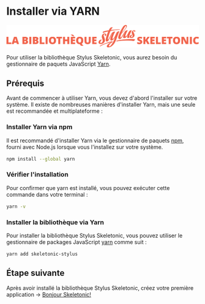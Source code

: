 # Installer via YARN

![Bannière représentant la bibliothèque Stylus Skeletonic](../assets/skeletonic-stylus-titre.svg)

Pour utiliser la bibliothèque Stylus Skeletonic, vous aurez besoin du gestionnaire de paquets JavaScript [Yarn](https://yarnpkg.com).

## Prérequis

Avant de commencer à utiliser Yarn, vous devez d'abord l'installer sur votre système. Il existe de nombreuses manières d'installer Yarn, mais une seule est recommandée et multiplateforme :

### Installer Yarn via npm

Il est recommandé d'installer Yarn via le gestionnaire de paquets [npm](http://npmjs.org/), fourni avec Node.js lorsque vous l'installez sur votre système.

```sh
npm install --global yarn
```

### Vérifier l'installation

Pour confirmer que yarn est installé, vous pouvez exécuter cette commande dans votre terminal :

```sh
yarn -v
```

### Installer la bibliothèque via Yarn

Pour installer la bibliothèque Stylus Skeletonic, vous pouvez utiliser le gestionnaire de packages JavaScript [yarn](https://yarnpkg.com) comme suit :

```sh
yarn add skeletonic-stylus
```
  
## Étape suivante

Après avoir installé la bibliothèque Stylus Skeletonic, créez votre première application → [Bonjour Skeletonic!](../bonjour-skeletonic.md)
